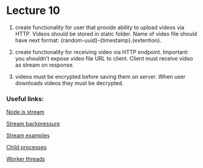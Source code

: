 # Lecture 10

1. create functionality for user that provide ability to upload videos via HTTP.
   Videos should be stored in static folder.
   Name of video file should have next format: {random-uuid}-{timestamp}.{extention}.

2. create functionality for receiving video via HTTP endpoint.
   Important: you shouldn't expose video file URL to client. Client must receive video as stream on response.

3. videos must be encrypted before saving them on server. When user downloads videos they must be decrypted.

### Useful links:

[Node.js stream](https://nodejs.org/api/stream.html)

[Stream backpressure](https://nodejs.org/en/docs/guides/backpressuring-in-streams/)

[Stream examples](https://nodejs.dev/learn/nodejs-streams)

[Child processes](https://nodejs.org/api/child_process.html)

[Worker threads](https://nodejs.org/api/worker_threads.html)
